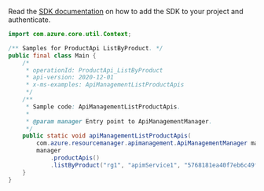Read the [SDK documentation](https://github.com/Azure/azure-sdk-for-java/blob/azure-resourcemanager-apimanagement_1.0.0-beta.2/sdk/apimanagement/azure-resourcemanager-apimanagement/README.md) on how to add the SDK to your project and authenticate.

```java
import com.azure.core.util.Context;

/** Samples for ProductApi ListByProduct. */
public final class Main {
    /*
     * operationId: ProductApi_ListByProduct
     * api-version: 2020-12-01
     * x-ms-examples: ApiManagementListProductApis
     */
    /**
     * Sample code: ApiManagementListProductApis.
     *
     * @param manager Entry point to ApiManagementManager.
     */
    public static void apiManagementListProductApis(
        com.azure.resourcemanager.apimanagement.ApiManagementManager manager) {
        manager
            .productApis()
            .listByProduct("rg1", "apimService1", "5768181ea40f7eb6c49f6ac7", null, null, null, Context.NONE);
    }
}
```
